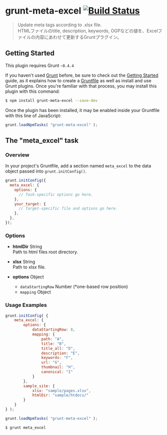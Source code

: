 # grunt-meta-excel [![Build Status](https://travis-ci.org/daikiueda/grunt-meta-excel.svg?branch=master)](https://travis-ci.org/daikiueda/grunt-meta-excel)

> Update meta tags according to .xlsx file.  
> HTMLファイルのtitle, description, keywords, OGPなどの値を、Excelファイルの内容にあわせて更新するGruntプラグイン。

## Getting Started
This plugin requires Grunt `~0.4.4`

If you haven't used [Grunt](http://gruntjs.com/) before, be sure to check out the [Getting Started](http://gruntjs.com/getting-started) guide, as it explains how to create a [Gruntfile](http://gruntjs.com/sample-gruntfile) as well as install and use Grunt plugins. Once you're familiar with that process, you may install this plugin with this command:

```Bash
$ npm install grunt-meta-excel --save-dev
```

Once the plugin has been installed, it may be enabled inside your Gruntfile with this line of JavaScript:

```JavaScript
grunt.loadNpmTasks( "grunt-meta-excel" );
```

## The "meta_excel" task

### Overview
In your project's Gruntfile, add a section named `meta_excel` to the data object passed into `grunt.initConfig()`.

```JavaScript
grunt.initConfig({
  meta_excel: {
    options: {
      // Task-specific options go here.
    },
    your_target: {
      // Target-specific file and options go here.
    },
  },
});
```

### Options

* __htmlDir__ String  
  Path to html files root directory.

* __xlsx__ String  
  Path to xlsx file.

* __options__ Object
  * `dataStartingRow` Number (*one-based row position)
  * `mapping` Object

### Usage Examples

```JavaScript
grunt.initConfig( {
    meta_excel: {
        options: {
            dataStartingRow: 8,
            mapping: {
                path: "A",
                title: "B",
                title_all: "D",
                description: "E",
                keywords: "F",
                url: "G",
                thumbnail: "H",
                canonical: "I"
            }
        },
        sample_site: {
            xlsx: "sample/pages.xlsx",
            htmlDir: "sample/htdocs/"
        }
    }
} );

grunt.loadNpmTasks( "grunt-meta-excel" );
```
```Bash
$ grunt meta_excel
```
